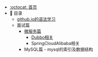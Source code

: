 - [:octocat: 首页](/README)
- :memo:  目录
   - [github.io的语法学习](/md/面试八股文笔记/github.io的语法学习.md)
   - 面试篇
     - [微服务篇](docs/md/面试八股文笔记/微服务篇)
       - [Dubbo相关](/md/idea-plugin/2021-08-27-技术调研IDEA插件怎么开发.md)
       - SpringCloudAlibaba相关  
     - MySQL篇
                 - mysql的索引及数据结构   
     
  